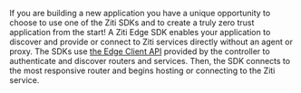 If you are building a new application you have a unique opportunity to choose to use one of the Ziti SDKs and to create a
truly zero trust application from the start! A Ziti Edge SDK enables your application to discover and provide or connect to Ziti services directly without an agent or proxy. The SDKs use [the Edge Client API](../../../reference/api/index.md#edge-client-api) provided by the controller to authenticate and discover routers and services. Then, the SDK connects to the most responsive router and begins hosting or connecting to the Ziti service.
